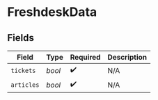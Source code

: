 # FreshdeskData


## Fields

| Field              | Type               | Required           | Description        |
| ------------------ | ------------------ | ------------------ | ------------------ |
| `tickets`          | *bool*             | :heavy_check_mark: | N/A                |
| `articles`         | *bool*             | :heavy_check_mark: | N/A                |